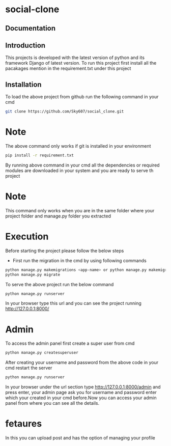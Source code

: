 # social-clone

## Documentation

## Introduction

This projects  is developed with the latest version of python and its framework Django of latest version. To run this project first install all the pacakages mention in the requirement.txt under this  project

## Installation
To load the above project from github run the following command in your cmd
```sh
git clone https://github.com/Sky607/social_clone.git
```
# Note 
The above command only works if git is installed in your environment
```sh
pip install -r requirement.txt
```
By running above command in your cmd all the dependencies or required modules are downloaded in your system and you are ready to serve th project


# Note
This command only works when you are in the same folder where your project folder and manage.py folder you extracted

# Execution

Before starting the project please follow the below steps
- First run the migration in the cmd by using following commands
```sh
python manage.py makemigrations <app-name> or python manage.py makemigrations
python manage.py migrate
```
To serve the above project run the below command 
```sh
python manage.py runserver
```
In your browser type this url and you can see the project running 
http://127.0.0.1:8000/

# Admin
To access the admin panel first create a super user from cmd 
```sh
python manage.py createsuperuser
```
After creating your username and password from the above code in your  cmd restart the server

```sh 
python manage.py runserver
```
In your browser under the url section type http://127.0.0.1:8000/admin and press enter, your admin page ask you for username and password enter which your created in your cmd before.Now you can access your admin panel from where you can see all the details.
 # fetaures 
 In this you can upload post and has the option of managing your profile 

